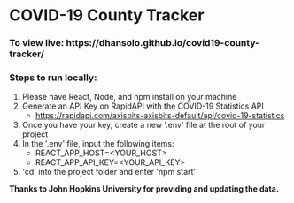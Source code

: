 <h1>COVID-19 County Tracker</h1>

<h3>To view live: https://dhansolo.github.io/covid19-county-tracker/</h3>

<h3>Steps to run locally:</h3>

1. Please have React, Node, and npm install on your machine
2. Generate an API Key on RapidAPI with the COVID-19 Statistics API
    - https://rapidapi.com/axisbits-axisbits-default/api/covid-19-statistics
3. Once you have your key, create a new '.env' file at the root of your project
4. In the '.env' file, input the following items:
    - REACT_APP_HOST=<YOUR_HOST>
    - REACT_APP_API_KEY=<YOUR_API_KEY>
6. 'cd' into the project folder and enter 'npm start'

<b>Thanks to John Hopkins University for providing and updating the data.</b>
